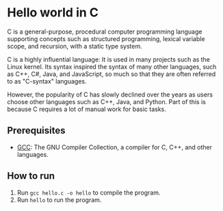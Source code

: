 # Hello world in C

C is a general-purpose, procedural computer programming language supporting concepts such as structured programming, lexical variable scope, and recursion, with a static type system.

C is a highly influential language: It is used in many projects such as the Linux kernel. Its syntax inspired the syntax of many other languages, such as C++, C#, Java, and JavaScript, so much so that they are often referred to as "C-syntax" languages.

However, the popularity of C has slowly declined over the years as users choose other languages such as C++, Java, and Python. Part of this is because C requires a lot of manual work for basic tasks.

## Prerequisites

- [GCC](https://gcc.gnu.org/): The GNU Compiler Collection, a compiler for C, C++, and other languages.

## How to run

1. Run `gcc hello.c -o hello` to compile the program.
2. Run `hello` to run the program.
